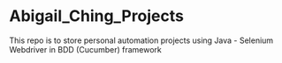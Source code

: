 # Abigail_Ching_Projects
This repo is to store personal automation projects using Java - Selenium Webdriver in BDD (Cucumber) framework
